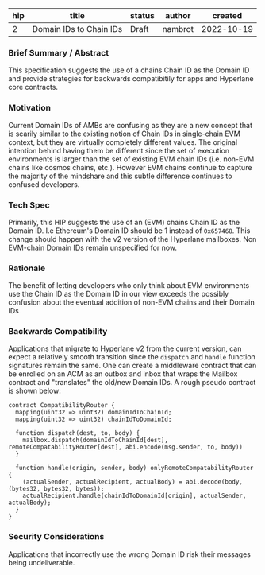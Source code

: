 | hip | title | status | author | created |
| --- | --- | --- | --- | --- |
| 2 | Domain IDs to Chain IDs | Draft | nambrot | 2022-10-19 |

### **Brief Summary / Abstract**

This specification suggests the use of a chains Chain ID as the Domain ID and provide strategies for backwards compatibitily for apps and Hyperlane core contracts.

### **Motivation**

Current Domain IDs of AMBs are confusing as they are a new concept that is scarily similar to the existing notion of Chain IDs in single-chain EVM context, but they are virtually completely different values. The original intention behind having them be different since the set of execution environments is larger than the set of existing EVM chain IDs (i.e. non-EVM chains like cosmos chains, etc.). However EVM chains continue to capture the majority of the mindshare and this subtle difference continues to confused developers.

### **Tech Spec**

Primarily, this HIP suggests the use of an (EVM) chains Chain ID as the Domain ID. I.e Ethereum's Domain ID should be 1 instead of 
`0x657468`. This change should happen with the v2 version of the Hyperlane mailboxes. Non EVM-chain Domain IDs remain unspecified for now.


### **Rationale**

The benefit of letting developers who only think about EVM environments use the Chain ID as the Domain ID in our view exceeds the possibly confusion about the eventual addition of non-EVM chains and their Domain IDs


### **Backwards Compatibility**

Applications that migrate to Hyperlane v2 from the current version, can expect a relatively smooth transition since the `dispatch` and `handle` function signatures remain the same. One can create a middleware contract that can be enrolled on an ACM as an outbox and inbox that wraps the Mailbox contract and "translates" the old/new Domain IDs. A rough pseudo contract is shown below:


```solidity
contract CompatibilityRouter {
  mapping(uint32 => uint32) domainIdToChainId;
  mapping(uint32 => uint32) chainIdToDomainId;

  function dispatch(dest, to, body) {
    mailbox.dispatch(domainIdToChainId[dest], remoteCompatabilityRouter[dest], abi.encode(msg.sender, to, body))
  }

  function handle(origin, sender, body) onlyRemoteCompatabilityRouter {
    (actualSender, actualRecipient, actualBody) = abi.decode(body, (bytes32, bytes32, bytes));
    actualRecipient.handle(chainIdToDomainId[origin], actualSender, actualBody);
  }
}
```

### **Security Considerations**

Applications that incorrectly use the wrong Domain ID risk their messages being undeliverable.